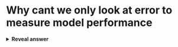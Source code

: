 # Why cant we only look at error to measure model performance
<details>
<summary><b>Reveal answer</b></summary>
Low error can be a sign of overfitting
</details>
